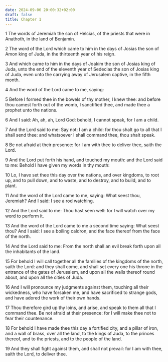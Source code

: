 ```yaml
---
date: 2024-09-06 20:00:32+02:00
draft: false
title: Chapter 1
---
```




1 The words of Jeremiah the son of Helcias, of the priests that were in Anathoth, in the land of Benjamin.

2 The word of the Lord which came to him in the days of Josias the son of Amon king of Juda, in the thirteenth year of his reign.

3 And which came to him in the days of Joakim the son of Josias king of Juda, unto the end of the eleventh year of Sedecias the son of Josias king of Juda, even unto the carrying away of Jerusalem captive, in the fifth month.

4 And the word of the Lord came to me, saying:

5 Before I formed thee in the bowels of thy mother, I knew thee: and before thou camest forth out of the womb, I sanctified thee, and made thee a prophet unto the nations.

6 And I said: Ah, ah, ah, Lord God: behold, I cannot speak, for I am a child.

7 And the Lord said to me: Say not: I am a child: for thou shalt go to all that I shall send thee: and whatsoever I shall command thee, thou shalt speak.

8 Be not afraid at their presence: for I am with thee to deliver thee, saith the Lord.

9 And the Lord put forth his hand, and touched my mouth: and the Lord said to me: Behold I have given my words in thy mouth:

10 Lo, I have set thee this day over the nations, and over kingdoms, to root up, and to pull down, and to waste, and to destroy, and to build, and to plant.

11 And the word of the Lord came to me, saying: What seest thou, Jeremiah? And I said: I see a rod watching.

12 And the Lord said to me: Thou hast seen well: for I will watch over my word to perform it.

13 And the word of the Lord came to me a second time saying: What seest thou? And I said: I see a boiling caldron, and the face thereof from the face of the north.

14 And the Lord said to me: From the north shall an evil break forth upon all the inhabitants of the land.

15 For behold I will call together all the families of the kingdoms of the north, saith the Lord: and they shall come, and shall set every one his throne in the entrance of the gates of Jerusalem, and upon all the walls thereof round about, and upon all the cities of Juda.

16 And I will pronounce my judgments against them, touching all their wickedness, who have forsaken me, and have sacrificed to strange gods, and have adored the work of their own hands.

17 Thou therefore gird up thy loins, and arise, and speak to them all that I command thee. Be not afraid at their presence: for I will make thee not to fear their countenance.

18 For behold I have made thee this day a fortified city, and a pillar of iron, and a wall of brass, over all the land, to the kings of Juda, to the princes thereof, and to the priests, and to the people of the land.

19 And they shall fight against them, and shall not prevail: for I am with thee, saith the Lord, to deliver thee.

